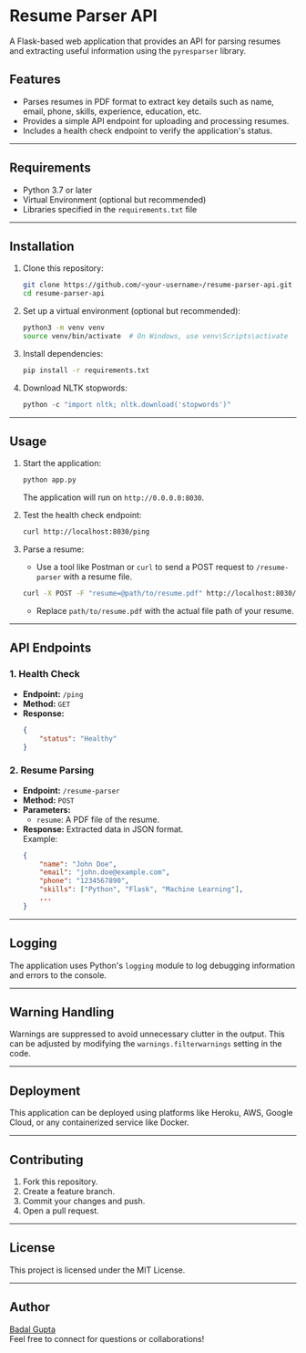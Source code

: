 

# Resume Parser API

A Flask-based web application that provides an API for parsing resumes and extracting useful information using the `pyresparser` library.

## Features

- Parses resumes in PDF format to extract key details such as name, email, phone, skills, experience, education, etc.
- Provides a simple API endpoint for uploading and processing resumes.
- Includes a health check endpoint to verify the application's status.

---

## Requirements

- Python 3.7 or later
- Virtual Environment (optional but recommended)
- Libraries specified in the `requirements.txt` file

---

## Installation

1. Clone this repository:

   ```bash
   git clone https://github.com/<your-username>/resume-parser-api.git
   cd resume-parser-api
   ```

2. Set up a virtual environment (optional but recommended):

   ```bash
   python3 -m venv venv
   source venv/bin/activate  # On Windows, use venv\Scripts\activate
   ```

3. Install dependencies:

   ```bash
   pip install -r requirements.txt
   ```

4. Download NLTK stopwords:

   ```python
   python -c "import nltk; nltk.download('stopwords')"
   ```

---

## Usage

1. Start the application:

   ```bash
   python app.py
   ```

   The application will run on `http://0.0.0.0:8030`.

2. Test the health check endpoint:

   ```bash
   curl http://localhost:8030/ping
   ```

3. Parse a resume:

   - Use a tool like Postman or `curl` to send a POST request to `/resume-parser` with a resume file.

   ```bash
   curl -X POST -F "resume=@path/to/resume.pdf" http://localhost:8030/resume-parser
   ```

   - Replace `path/to/resume.pdf` with the actual file path of your resume.

---

## API Endpoints

### 1. Health Check
- **Endpoint:** `/ping`
- **Method:** `GET`
- **Response:**  
  ```json
  {
      "status": "Healthy"
  }
  ```

### 2. Resume Parsing
- **Endpoint:** `/resume-parser`
- **Method:** `POST`
- **Parameters:**  
  - `resume`: A PDF file of the resume.
- **Response:** Extracted data in JSON format.  
  Example:  
  ```json
  {
      "name": "John Doe",
      "email": "john.doe@example.com",
      "phone": "1234567890",
      "skills": ["Python", "Flask", "Machine Learning"],
      ...
  }
  ```

---

## Logging

The application uses Python's `logging` module to log debugging information and errors to the console.

---

## Warning Handling

Warnings are suppressed to avoid unnecessary clutter in the output. This can be adjusted by modifying the `warnings.filterwarnings` setting in the code.

---

## Deployment

This application can be deployed using platforms like Heroku, AWS, Google Cloud, or any containerized service like Docker.

---

## Contributing

1. Fork this repository.
2. Create a feature branch.
3. Commit your changes and push.
4. Open a pull request.

---

## License

This project is licensed under the MIT License.

---

## Author

[Badal Gupta](https://github.com/<your-username>)  
Feel free to connect for questions or collaborations!
